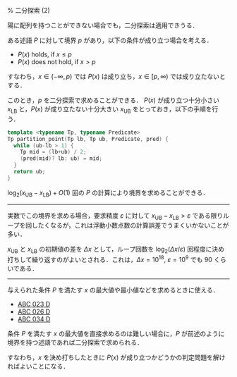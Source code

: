 % 二分探索 (2)

陽に配列を持つことができない場合でも，二分探索は適用できうる．

ある述語 $P$ に対して境界 $p$ があり，以下の条件が成り立つ場合を考える．
- $P(x)$ holds, if $x \le p$
- $P(x)$ does not hold, if $x > p$

すなわち，$x\in(-\infty, p)$ では $P(x)$ は成り立ち，$x\in[p, \infty)$ では成り立たないとする．

このとき，$p$ を二分探索で求めることができる．
$P(x)$ が成り立つ十分小さい $x_{\text{LB}}$ と，$P(x)$ が成り立たない十分大きい $x_{\text{UB}}$ をとっておき，以下の手順を行う．

```c++
template <typename Tp, typename Predicate>
Tp partition_point(Tp lb, Tp ub, Predicate, pred) {
  while (ub-lb > 1) {
    Tp mid = (lb+ub) / 2;
    (pred(mid)? lb: ub) = mid;
  }
  return ub;
}
```

$\log_2 (x_{\text{UB}}-x_{\text{LB}})+O(1)$ 回の $P$ の計算により境界を求めることができる．

---

実数でこの境界を求める場合，要求精度 $\varepsilon$ に対して $x_{\text{UB}}-x_{\text{LB}} > \varepsilon$ である限りループを回したくなるが，これは浮動小数点数の計算誤差でうまくいかないことが多い．

$x_{\text{UB}}$ と $x_{\text{LB}}$ の初期値の差を $\Delta x$ として，ループ回数を $\log_2 (\Delta x/\varepsilon)$ 回程度に決め打ちして繰り返すのがよいとされる．これは，$\Delta x = 10^{18}$, $\varepsilon = 10^9$ でも $90$ くらいである．

---

与えられた条件 $P$ を満たす $x$ の最大値や最小値などを求めるときに使える．

- [ABC 023 D](https://atcoder.jp/contests/abc023/tasks/abc023_d)
- [ABC 026 D](https://atcoder.jp/contests/abc026/tasks/abc026_d)
- [ABC 034 D](https://atcoder.jp/contests/abc034/tasks/abc034_d)

条件 $P$ を満たす $x$ の最大値を直接求めるのは難しい場合に，$P$ が前述のように境界を持つ述語であれば二分探索で求められる．

すなわち，$x$ を決め打ちしたときに $P(x)$ が成り立つかどうかの判定問題を解ければよいことになる．
